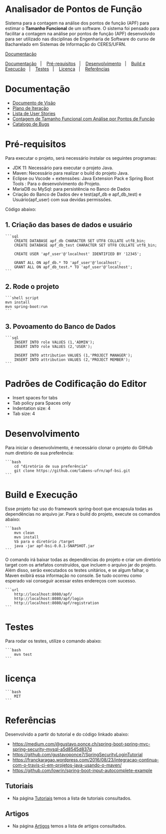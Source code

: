 <!-- Título -->
# Analisador de Pontos de Função

<!-- Descrição -->
Sistema para a contagem na análise dos pontos de função (APF) para estimar o **Tamanho Funcional** de um software. O sistema foi pensado para facilitar a contagem na análise por pontos de função (APF) desenvolvido para ser utilizado nas disciplinas de Engenharia de Software do curso de Bacharelado em Sistemas de Informação do CERES/UFRN.

 <!-- Links dos tópicos -->
[Documentação](https://github.com/labens-ufrn/apf-bsi/tree/develop#documenta%C3%A7%C3%A3o)

<p align="center"></p>
    <a href="#doc">Documentação</a>&nbsp;&nbsp;&nbsp;|&nbsp;&nbsp;&nbsp;
    <a href="#pre">Pré-requisitos</a>&nbsp;&nbsp;&nbsp;|&nbsp;&nbsp;&nbsp;
    <a href="#des">Desenvolvimento</a>&nbsp;&nbsp;&nbsp;|&nbsp;&nbsp;&nbsp;
    <a href="#bui">Build e Execução</a>&nbsp;&nbsp;&nbsp;|&nbsp;&nbsp;&nbsp;
    <a href="#tes">Testes</a>&nbsp;&nbsp;&nbsp;|&nbsp;&nbsp;&nbsp;
    <a href="#lic">Licença</a>&nbsp;&nbsp;&nbsp;|&nbsp;&nbsp;&nbsp;
    <a href="#ref">Referências</a>
</p>

<a id="doc"></a> 

# Documentação

* [Documento de Visão](docs/docVisao.md)
* [Plano de Iteração](docs/docPlanIteracao.md)
* [Lista de User Stories](docs/docListUserStorie.md)
* [Contagem de Tamanho Funcional com Análise por Pontos de Função](docs/docContTamAPF.md)
* [Catalogo de Bugs](docs/bugs.md)

<a id="pre"></a> 

# Pré-requisitos

Para executar o projeto, será necessário instalar os seguintes programas:

* JDK 11: Necessário para executar o projeto Java.
* Maven: Necessário para realizar o build do projeto Java.
* Eclipse ou Vscode + extenssões: Java Extension Pack e Spring Boot Tools : Para o desenvolvimento do Projeto.
* MariaDB ou MySql: para persistência no Banco de Dados
* Criação do Banco de Dados dev e test(apf_db e apf_db_test) e Usuário(apf_user) com sua devidas permissões.

Código abaixo:

## 1. Criação das bases de dados e usuário

    ```sql
        CREATE DATABASE apf_db CHARACTER SET UTF8 COLLATE utf8_bin;
        CREATE DATABASE apf_db_test CHARACTER SET UTF8 COLLATE utf8_bin;
    
        CREATE USER 'apf_user'@'localhost' IDENTIFIED BY '12345';
    
        GRANT ALL ON apf_db.* TO 'apf_user'@'localhost';
        GRANT ALL ON apf_db_test.* TO 'apf_user'@'localhost';
    ```

## 2. Rode o projeto

    ```shell script
    mvn install
    mvn spring-boot:run
    ```

## 3. Povoamento do Banco de Dados

    ```sql
        INSERT INTO role VALUES (1,'ADMIN');
        INSERT INTO role VALUES (2,'USER');
    
        INSERT INTO attribution VALUES (1,'PROJECT MANAGER');
        INSERT INTO attribution VALUES (2,'PROJECT MEMBER');
    ```

# Padrões de Codificação do Editor

* Insert spaces for tabs
* Tab policy para Spaces only
* Indentation size: 4
* Tab size: 4

<a id="des"></a> 

# Desenvolvimento

Para iniciar o desenvolvimento, é necessário clonar o projeto do GitHub num diretório de sua preferência:

    ```bash
        cd "diretório de sua preferência"
        git clone https://github.com/labens-ufrn/apf-bsi.git
    ```

<a id="bui"></a> 

# Build e Execução

Esse projeto faz uso do framework spring-boot que encapsula todas as dependências no arquivo jar.
Para o build do projeto, execute os comandos abaixo:

    ```bash
        mvn clean
        mvn install
        Vá para o diretório /target
        java -jar apf-bsi-0.0.1-SNAPSHOT.jar
    ```
O comando irá baixar todas as dependências do projeto e criar um diretório target com os artefatos construídos, que incluem o arquivo jar do projeto. Além disso, serão executados os testes unitários, e se algum falhar, o Maven exibirá essa informação no console.
Se tudo ocorreu como esperado vai conseguir acessar estes endereços com sucesso.

    ```url
        http://localhost:8080/apf/
        http://localhost:8080/apf/login
        http://localhost:8080/apf/registration
    ```

<a id="tes"></a> 

# Testes

Para rodar os testes, utilize o comando abaixo:

    ```bash
        mvn test
    ```

<a id="lic"></a> 

# licença

    ```bash
        MIT
    ```

<a id="ref"></a> 

# Referências

Desenvolvido a partir do tutorial e do código linkado abaixo:

* https://medium.com/@gustavo.ponce.ch/spring-boot-spring-mvc-spring-security-mysql-a5d8545d837d
* https://github.com/gustavoponce7/SpringSecurityLoginTutorial
* https://franckaragao.wordpress.com/2016/08/23/integracao-continua-com-o-travis-ci-em-projetos-java-usando-o-maven/
* https://github.com/lowrin/spring-boot-input-autocomplete-example

## Tutoriais

* Na página [Tutoriais](docs/Tutorials.md) temos a lista de tutoriais consultados.

## Artigos

* Na página [Artigos](docs/referencias.md) temos a lista de artigos consultados.
